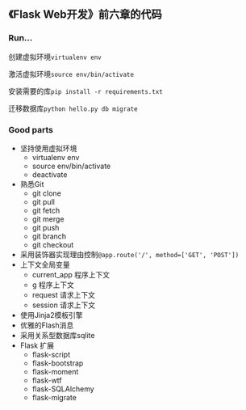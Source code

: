 ## 《Flask Web开发》前六章的代码

### Run...

创建虚拟环境`virtualenv env`

激活虚拟环境`source env/bin/activate`

安装需要的库`pip install -r requirements.txt`

迁移数据库`python hello.py db migrate`

### Good parts
- 坚持使用虚拟环境
    + virtualenv env
    + source env/bin/activate
    + deactivate
- 熟悉Git
    + git clone
    + git pull
    + git fetch
    + git merge
    + git push
    + git branch
    + git checkout
- 采用装饰器实现理由控制`@app.route('/', method=['GET', 'POST'])`
- 上下文全局变量
    + current_app 程序上下文
    + g           程序上下文
    + request     请求上下文
    + session     请求上下文
- 使用Jinja2模板引擎
- 优雅的Flash消息
- 采用关系型数据库sqlite
- Flask 扩展
    + flask-script
    + flask-bootstrap
    + flask-moment
    + flask-wtf
    + flask-SQLAlchemy
    + flask-migrate
